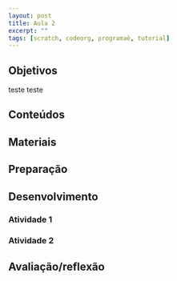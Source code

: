```yaml
---
layout: post
title: Aula 2
excerpt: ""
tags: [scratch, codeorg, programaê, tutorial]
---
```



## Objetivos
teste teste
## Conteúdos

## Materiais

## Preparação

## Desenvolvimento

### Atividade 1

### Atividade 2

## Avaliação/reflexão
